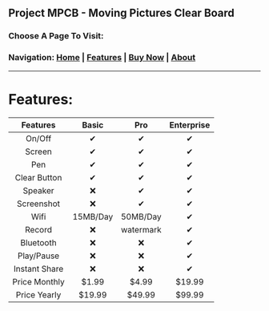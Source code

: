 ## Project MPCB - Moving Pictures Clear Board
### Choose A Page To Visit:
### Navigation: [Home](https://www.project-mpcb.gq) | [Features](https://www.project-mpcb.gq/Features) | [Buy Now](https://www.project-mpcb.gq/Buy) | [About](https://www.project-mpcb.gq/About)

___
# Features:

|Features           | Basic         | Pro           | Enterprise  |
|:-----------------:|:-------------:|:-------------:|:-----------:|
| On/Off            | ✔            | ✔            | ✔          |
| Screen            | ✔            | ✔            | ✔          |
| Pen               | ✔            | ✔            | ✔          |
| Clear Button      | ✔            | ✔            | ✔          |
| Speaker           | ❌            | ✔            | ✔          |
| Screenshot        | ❌            | ✔            | ✔          |
| Wifi              | 15MB/Day      | 50MB/Day      | ✔          |
| Record            | ❌            | watermark     | ✔          |
| Bluetooth         | ❌            | ❌            | ✔          |
| Play/Pause        | ❌            | ❌            | ✔          |
| Instant Share     | ❌            | ❌            | ✔          |
| Price Monthly     | $1.99         | $4.99         | $19.99       |
| Price  Yearly     | $19.99        | $49.99        | $99.99       |
